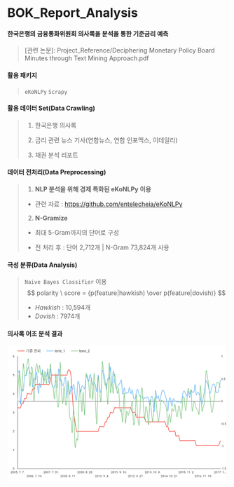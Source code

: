# BOK_Report_Analysis

#### 한국은행의 금융통화위원회 의사록을 분석을 통한 기준금리 예측

> [관련 논문]: Project_Reference/Deciphering Monetary Policy Board Minutes through Text Mining Approach.pdf



#### 활용 패키지

> `eKoNLPy`
> `Scrapy`



#### 활용 데이터 Set(Data Crawling)

> 1. 한국은행 의사록
>
> 2. 금리 관련 뉴스 기사(연합뉴스, 연합 인포맥스, 이데일리)
>
> 3. 채권 분석 리포트



#### 데이터 전처리(Data Preprocessing)

>1. **NLP 분석을 위해 경제 특화된 eKoNLPy 이용**
>
>* 관련 자료 : https://github.com/entelecheia/eKoNLPy
>
>2. **N-Gramize**
>
>* 최대 5-Gram까지의 단어로 구성
>
>* 전 처리 후 : 단어 2,712개 | N-Gram 73,824개 사용



#### 극성 분류(Data Analysis)

> `Naive Bayes Classifier` 이용
> $$
> polarity \ score = {p(feature|hawkish) \over p(feature|dovish)}
> $$
>
> - *Hawkish* : 10,594개
> - *Dovish* : 7974개



#### 의사록 어조 분석 결과

![image-20200907171049242](README.assets/image-20200907171049242.png)

